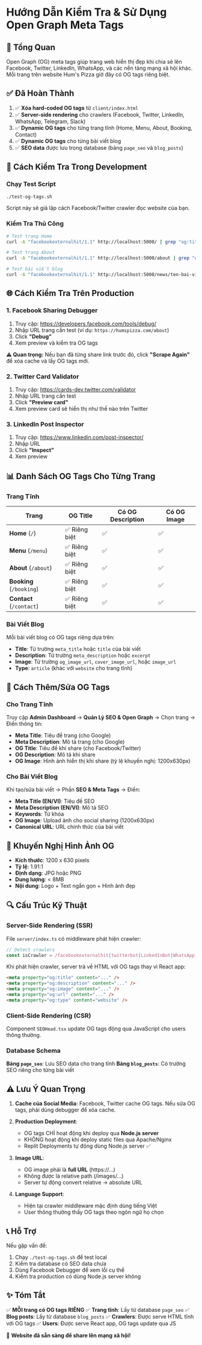 # Hướng Dẫn Kiểm Tra & Sử Dụng Open Graph Meta Tags

## 🎯 Tổng Quan

Open Graph (OG) meta tags giúp trang web hiển thị đẹp khi chia sẻ lên Facebook, Twitter, LinkedIn, WhatsApp, và các nền tảng mạng xã hội khác. Mỗi trang trên website Hum's Pizza giờ đây có OG tags riêng biệt.

## ✅ Đã Hoàn Thành

1. ✅ **Xóa hard-coded OG tags** từ `client/index.html`
2. ✅ **Server-side rendering** cho crawlers (Facebook, Twitter, LinkedIn, WhatsApp, Telegram, Slack)
3. ✅ **Dynamic OG tags** cho từng trang tĩnh (Home, Menu, About, Booking, Contact)
4. ✅ **Dynamic OG tags** cho từng bài viết blog
5. ✅ **SEO data** được lưu trong database (bảng `page_seo` và `blog_posts`)

## 🧪 Cách Kiểm Tra Trong Development

### Chạy Test Script

```bash
./test-og-tags.sh
```

Script này sẽ giả lập cách Facebook/Twitter crawler đọc website của bạn.

### Kiểm Tra Thủ Công

```bash
# Test trang Home
curl -A "facebookexternalhit/1.1" http://localhost:5000/ | grep "og:title"

# Test trang About
curl -A "facebookexternalhit/1.1" http://localhost:5000/about | grep "og:title"

# Test bài viết blog
curl -A "facebookexternalhit/1.1" http://localhost:5000/news/ten-bai-viet | grep "og:title"
```

## 🌐 Cách Kiểm Tra Trên Production

### 1. Facebook Sharing Debugger

1. Truy cập: https://developers.facebook.com/tools/debug/
2. Nhập URL trang cần test (ví dụ: `https://humspizza.com/about`)
3. Click **"Debug"**
4. Xem preview và kiểm tra OG tags

**⚠️ Quan trọng:** Nếu bạn đã từng share link trước đó, click **"Scrape Again"** để xóa cache và lấy OG tags mới.

### 2. Twitter Card Validator

1. Truy cập: https://cards-dev.twitter.com/validator
2. Nhập URL trang cần test
3. Click **"Preview card"**
4. Xem preview card sẽ hiển thị như thế nào trên Twitter

### 3. LinkedIn Post Inspector

1. Truy cập: https://www.linkedin.com/post-inspector/
2. Nhập URL
3. Click **"Inspect"**
4. Xem preview

## 📊 Danh Sách OG Tags Cho Từng Trang

### Trang Tĩnh

| Trang | OG Title | Có OG Description | Có OG Image |
|-------|----------|-------------------|-------------|
| **Home** (`/`) | ✅ Riêng biệt | ✅ | ✅ |
| **Menu** (`/menu`) | ✅ Riêng biệt | ✅ | ✅ |
| **About** (`/about`) | ✅ Riêng biệt | ✅ | ✅ |
| **Booking** (`/booking`) | ✅ Riêng biệt | ✅ | ✅ |
| **Contact** (`/contact`) | ✅ Riêng biệt | ✅ | ✅ |

### Bài Viết Blog

Mỗi bài viết blog có OG tags riêng dựa trên:
- **Title**: Từ trường `meta_title` hoặc `title` của bài viết
- **Description**: Từ trường `meta_description` hoặc `excerpt`
- **Image**: Từ trường `og_image_url`, `cover_image_url`, hoặc `image_url`
- **Type**: `article` (khác với `website` cho trang tĩnh)

## 🔧 Cách Thêm/Sửa OG Tags

### Cho Trang Tĩnh

Truy cập **Admin Dashboard** → **Quản Lý SEO & Open Graph** → Chọn trang → Điền thông tin:

- **Meta Title**: Tiêu đề trang (cho Google)
- **Meta Description**: Mô tả trang (cho Google)
- **OG Title**: Tiêu đề khi share (cho Facebook/Twitter)
- **OG Description**: Mô tả khi share
- **OG Image**: Hình ảnh hiển thị khi share (tỷ lệ khuyến nghị: 1200x630px)

### Cho Bài Viết Blog

Khi tạo/sửa bài viết → Phần **SEO & Meta Tags** → Điền:

- **Meta Title (EN/VI)**: Tiêu đề SEO
- **Meta Description (EN/VI)**: Mô tả SEO
- **Keywords**: Từ khóa
- **OG Image**: Upload ảnh cho social sharing (1200x630px)
- **Canonical URL**: URL chính thức của bài viết

## 🎨 Khuyến Nghị Hình Ảnh OG

- **Kích thước**: 1200 x 630 pixels
- **Tỷ lệ**: 1.91:1
- **Định dạng**: JPG hoặc PNG
- **Dung lượng**: < 8MB
- **Nội dung**: Logo + Text ngắn gọn + Hình ảnh đẹp

## 🔍 Cấu Trúc Kỹ Thuật

### Server-Side Rendering (SSR)

File `server/index.ts` có middleware phát hiện crawler:

```typescript
// Detect crawlers
const isCrawler = /facebookexternalhit|twitterbot|LinkedInBot|WhatsApp|TelegramBot|Slackbot/i.test(userAgent);
```

Khi phát hiện crawler, server trả về HTML với OG tags thay vì React app:

```html
<meta property="og:title" content="..." />
<meta property="og:description" content="..." />
<meta property="og:image" content="..." />
<meta property="og:url" content="..." />
<meta property="og:type" content="website" />
```

### Client-Side Rendering (CSR)

Component `SEOHead.tsx` update OG tags động qua JavaScript cho users thông thường.

### Database Schema

**Bảng `page_seo`**: Lưu SEO data cho trang tĩnh
**Bảng `blog_posts`**: Có trường SEO riêng cho từng bài viết

## ⚠️ Lưu Ý Quan Trọng

1. **Cache của Social Media**: Facebook, Twitter cache OG tags. Nếu sửa OG tags, phải dùng debugger để xóa cache.

2. **Production Deployment**: 
   - OG tags CHỈ hoạt động khi deploy qua **Node.js server**
   - KHÔNG hoạt động khi deploy static files qua Apache/Nginx
   - Replit Deployments tự động dùng Node.js server ✅

3. **Image URL**: 
   - OG image phải là **full URL** (https://...)
   - Không được là relative path (/images/...)
   - Server tự động convert relative → absolute URL

4. **Language Support**:
   - Hiện tại crawler middleware mặc định dùng tiếng Việt
   - User thông thường thấy OG tags theo ngôn ngữ họ chọn

## 📞 Hỗ Trợ

Nếu gặp vấn đề:

1. Chạy `./test-og-tags.sh` để test local
2. Kiểm tra database có SEO data chưa
3. Dùng Facebook Debugger để xem lỗi cụ thể
4. Kiểm tra production có dùng Node.js server không

## ✨ Tóm Tắt

✅ **MỖI trang có OG tags RIÊNG**
✅ **Trang tĩnh**: Lấy từ database `page_seo`
✅ **Blog posts**: Lấy từ database `blog_posts`
✅ **Crawlers**: Được serve HTML tĩnh với OG tags
✅ **Users**: Được serve React app, OG tags update qua JS

🎉 **Website đã sẵn sàng để share lên mạng xã hội!**
